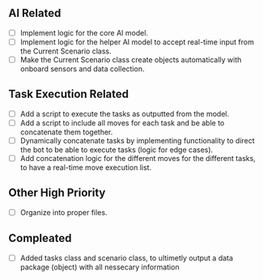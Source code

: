 ## AI Related
- [ ] Implement logic for the core AI model.
- [ ] Implement logic for the helper AI model to accept real-time input from the Current Scenario class.
- [ ] Make the Current Scenario class create objects automatically with onboard sensors and data collection.

## Task Execution Related
- [ ] Add a script to execute the tasks as outputted from the model.
- [ ] Add a script to include all moves for each task and be able to concatenate them together.
- [ ] Dynamically concatenate tasks by implementing functionality to direct the bot to be able to execute tasks (logic for edge cases).
- [ ] Add concatenation logic for the different moves for the different tasks, to have a real-time move execution list.

## Other High Priority
- [ ] Organize into proper files.


## Compleated
- [ ] Added tasks class and scenario class, to ultimetly output a data package (object) with all nessecary information